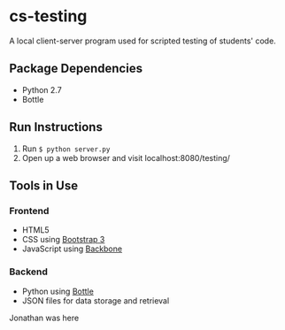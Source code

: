 <h1>cs-testing</h1>

A local client-server program used for scripted testing of students' code.

<h2>Package Dependencies</h2>

<ul>
<li>Python 2.7</li>
<li>Bottle</li>
</ul>

<h2>Run Instructions</h2>

<ol>
<li>Run <code>$ python server.py</code></li>
<li>Open up a web browser and visit localhost:8080/testing/</li>
</ol>

<h2>Tools in Use</h2>

<h3>Frontend</h3>

<ul>
<li>HTML5</li>
<li>CSS using <a target="_blank" href="http://getbootstrap.com/">Bootstrap 3</a></li>
<li>JavaScript using <a target="_blank" href="http://backbonejs.org/">Backbone</a></li>
</ul>

<h3>Backend</h3>

<ul>
<li>Python using <a target="_blank" href="http://bottlepy.org/docs/dev/">Bottle</a></li>
<li>JSON files for data storage and retrieval</li>
</ul>

Jonathan was here
